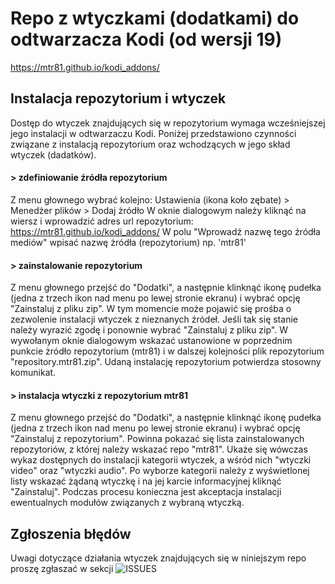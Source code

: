 # Repo z wtyczkami (dodatkami) do odtwarzacza Kodi (od wersji 19)
https://mtr81.github.io/kodi_addons/

## Instalacja repozytorium i wtyczek
Dostęp do wtyczek znajdujących się w repozytorium wymaga wcześniejszej jego instalacji w odtwarzaczu Kodi. Poniżej przedstawiono czynności związane z instalacją repozytorium oraz wchodzących w jego skład wtyczek (dadatków).
#### > zdefiniowanie źródła repozytorium  
Z menu głownego wybrać kolejno: Ustawienia (ikona koło zębate) > Menedżer plików > Dodaj żródło
W oknie dialogowym należy kliknąć na wiersz <brak> i wprowadzić adres url repozytorium: https://mtr81.github.io/kodi_addons/ W polu "Wprowadź nazwę tego źródła mediów" wpisać nazwę żródła (repozytorium) np. 'mtr81'
#### > zainstalowanie repozytorium
Z menu głownego przejść do "Dodatki", a następnie klinknąć ikonę pudełka (jedna z trzech ikon nad menu po lewej stronie ekranu) i wybrać opcję "Zainstaluj z pliku zip". W tym momencie może pojawić się prośba o zezwolenie instalacji wtyczek z nieznanych źródeł. Jeśli tak się stanie należy wyrazić zgodę i ponownie wybrać "Zainstaluj z pliku zip". W wywołanym oknie dialogowym wskazać ustanowione w poprzednim punkcie żródło repozytorium (mtr81) i w dalszej kolejności plik repozytorium "repository.mtr81.zip". Udaną instalację repozytorium potwierdza stosowny komunikat.
#### > instalacja wtyczki z repozytorium mtr81
Z menu głownego przejść do "Dodatki", a następnie klinknąć ikonę pudełka (jedna z trzech ikon nad menu po lewej stronie ekranu) i wybrać opcję "Zainstaluj z repozytorium". Powinna pokazać się lista zainstalowanych repozytoriów, z której należy wskazać repo "mtr81". Ukaże się wówczas wykaz dostępnych do instalacji kategorii wtyczek, a wśród nich "wtyczki video" oraz "wtyczki audio". Po wyborze kategorii należy z wyświetlonej listy wskazać żądaną wtyczkę i na jej karcie informacyjnej kliknąć "Zainstaluj". Podczas procesu konieczna jest akceptacja instalacji ewentualnych modułów związanych z wybraną wtyczką.

## Zgłoszenia błędów
Uwagi dotyczące działania wtyczek znajdujących się w niniejszym repo proszę zgłaszać w sekcji ![ISSUES](https://github.com/mtr81/kodi_addons/issues)
